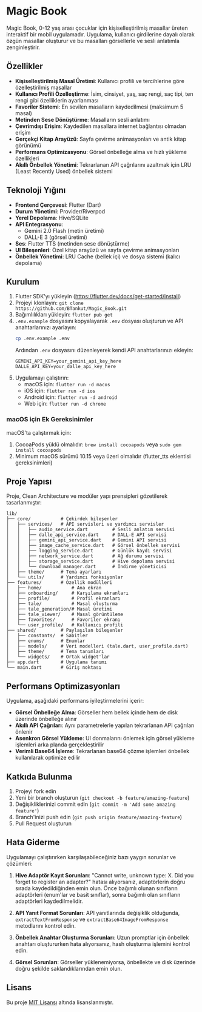 # Magic Book

Magic Book, 0-12 yaş arası çocuklar için kişiselleştirilmiş masallar üreten interaktif bir mobil uygulamadır. Uygulama, kullanıcı girdilerine dayalı olarak özgün masallar oluşturur ve bu masalları görsellerle ve sesli anlatımla zenginleştirir.

## Özellikler

- **Kişiselleştirilmiş Masal Üretimi**: Kullanıcı profili ve tercihlerine göre özelleştirilmiş masallar
- **Kullanıcı Profili Özelleştirme**: İsim, cinsiyet, yaş, saç rengi, saç tipi, ten rengi gibi özelliklerin ayarlanması
- **Favoriler Sistemi**: En sevilen masalların kaydedilmesi (maksimum 5 masal)
- **Metinden Sese Dönüştürme**: Masalların sesli anlatımı
- **Çevrimdışı Erişim**: Kaydedilen masallara internet bağlantısı olmadan erişim
- **Gerçekçi Kitap Arayüzü**: Sayfa çevirme animasyonları ve antik kitap görünümü
- **Performans Optimizasyonu**: Görsel önbelleğe alma ve hızlı yükleme özellikleri
- **Akıllı Önbellek Yönetimi**: Tekrarlanan API çağrılarını azaltmak için LRU (Least Recently Used) önbellek sistemi

## Teknoloji Yığını

- **Frontend Çerçevesi**: Flutter (Dart)
- **Durum Yönetimi**: Provider/Riverpod
- **Yerel Depolama**: Hive/SQLite
- **API Entegrasyonu**: 
  - Gemini 2.0 Flash (metin üretimi)
  - DALL-E 3 (görsel üretimi)
- **Ses**: Flutter TTS (metinden sese dönüştürme)
- **UI Bileşenleri**: Özel kitap arayüzü ve sayfa çevirme animasyonları
- **Önbellek Yönetimi**: LRU Cache (bellek içi) ve dosya sistemi (kalıcı depolama)

## Kurulum

1. Flutter SDK'yı yükleyin (https://flutter.dev/docs/get-started/install)
2. Projeyi klonlayın: `git clone https://github.com/BTankut/Magic_Book.git`
3. Bağımlılıkları yükleyin: `flutter pub get`
4. `.env.example` dosyasını kopyalayarak `.env` dosyası oluşturun ve API anahtarlarınızı ayarlayın:
   ```bash
   cp .env.example .env
   ```
   Ardından `.env` dosyasını düzenleyerek kendi API anahtarlarınızı ekleyin:
   ```
   GEMINI_API_KEY=your_gemini_api_key_here
   DALLE_API_KEY=your_dalle_api_key_here
   ```
5. Uygulamayı çalıştırın: 
   - macOS için: `flutter run -d macos`
   - iOS için: `flutter run -d ios`
   - Android için: `flutter run -d android`
   - Web için: `flutter run -d chrome`

### macOS için Ek Gereksinimler

macOS'ta çalıştırmak için:

1. CocoaPods yüklü olmalıdır: `brew install cocoapods` veya `sudo gem install cocoapods`
2. Minimum macOS sürümü 10.15 veya üzeri olmalıdır (flutter_tts eklentisi gereksinimleri)

## Proje Yapısı

Proje, Clean Architecture ve modüler yapı prensipleri gözetilerek tasarlanmıştır:

```
lib/
├── core/           # Çekirdek bileşenler
│   ├── services/   # API servisleri ve yardımcı servisler
│   │   ├── audio_service.dart         # Sesli anlatım servisi
│   │   ├── dalle_api_service.dart     # DALL-E API servisi
│   │   ├── gemini_api_service.dart    # Gemini API servisi
│   │   ├── image_cache_service.dart   # Görsel önbellek servisi
│   │   ├── logging_service.dart       # Günlük kaydı servisi
│   │   ├── network_service.dart       # Ağ durumu servisi
│   │   ├── storage_service.dart       # Hive depolama servisi
│   │   └── download_manager.dart      # İndirme yöneticisi
│   ├── theme/      # Tema ayarları
│   └── utils/      # Yardımcı fonksiyonlar
├── features/       # Özellik modülleri
│   ├── home/           # Ana ekran
│   ├── onboarding/     # Karşılama ekranları
│   ├── profile/        # Profil ekranları
│   ├── tale/           # Masal oluşturma
│   ├── tale_generation/# Masal üretimi
│   ├── tale_viewer/    # Masal görüntüleme
│   ├── favorites/      # Favoriler ekranı
│   └── user_profile/   # Kullanıcı profili
├── shared/         # Paylaşılan bileşenler
│   ├── constants/  # Sabitler
│   ├── enums/      # Enumlar
│   ├── models/     # Veri modelleri (tale.dart, user_profile.dart)
│   ├── theme/      # Tema tanımları
│   └── widgets/    # Ortak widget'lar
├── app.dart        # Uygulama tanımı
└── main.dart       # Giriş noktası
```

## Performans Optimizasyonları

Uygulama, aşağıdaki performans iyileştirmelerini içerir:

- **Görsel Önbelleğe Alma**: Görseller hem bellek içinde hem de disk üzerinde önbelleğe alınır
- **Akıllı API Çağrıları**: Aynı parametrelerle yapılan tekrarlanan API çağrıları önlenir
- **Asenkron Görsel Yükleme**: UI donmalarını önlemek için görsel yükleme işlemleri arka planda gerçekleştirilir
- **Verimli Base64 İşleme**: Tekrarlanan base64 çözme işlemleri önbellek kullanılarak optimize edilir

## Katkıda Bulunma

1. Projeyi fork edin
2. Yeni bir branch oluşturun (`git checkout -b feature/amazing-feature`)
3. Değişikliklerinizi commit edin (`git commit -m 'Add some amazing feature'`)
4. Branch'inizi push edin (`git push origin feature/amazing-feature`)
5. Pull Request oluşturun

## Hata Giderme

Uygulamayı çalıştırırken karşılaşabileceğiniz bazı yaygın sorunlar ve çözümleri:

1. **Hive Adaptör Kayıt Sorunları**: "Cannot write, unknown type: X. Did you forget to register an adapter?" hatası alıyorsanız, adaptörlerin doğru sırada kaydedildiğinden emin olun. Önce bağımlı olunan sınıfların adaptörleri (enum'lar ve basit sınıflar), sonra bağımlı olan sınıfların adaptörleri kaydedilmelidir.

2. **API Yanıt Format Sorunları**: API yanıtlarında değişiklik olduğunda, `extractTextFromResponse` ve `extractBase64ImageFromResponse` metodlarını kontrol edin.

3. **Önbellek Anahtar Oluşturma Sorunları**: Uzun promptlar için önbellek anahtarı oluştururken hata alıyorsanız, hash oluşturma işlemini kontrol edin.

4. **Görsel Sorunları**: Görseller yüklenemiyorsa, önbellekte ve disk üzerinde doğru şekilde saklandıklarından emin olun.

## Lisans

Bu proje [MIT Lisansı](LICENSE) altında lisanslanmıştır.
